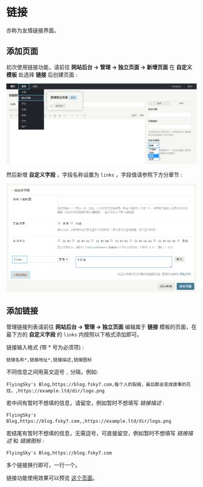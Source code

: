 # 链接

亦称为友情链接界面。

## 添加页面

初次使用链接功能，请前往 **网站后台 -> 管理 -> 独立页面 -> 新增页面** 在 **自定义模板** 处选择 **链接** 后创建页面 :

![Add Links Page](../img/add-links-page.png)

然后新增 **自定义字段** ，字段名称设置为 `links` ，字段值请参照下方分章节 :

![Links Page Field](../img/links-page-field.png)

## 添加链接

管理链接列表请前往 **网站后台 -> 管理 -> 独立页面** 编辑属于 **链接** 模板的页面，在最下方的 **自定义字段** 的 `links` 内按照以下格式添加即可。

链接输入格式 (带 * 号为必须项) :

    链接名称*,链接地址*,链接描述,链接图标

不同信息之间用英文逗号 `,` 分隔，例如:

    FlyingSky's Blog,https://blog.fsky7.com,每个人的裂痕，最后都会变成故事的花纹。,https://example.ltd/dir/logo.png

若中间有暂时不想填的信息，请留空，例如暂时不想填写 *链接描述* :

    FlyingSky's Blog,https://blog.fsky7.com,,https://example.ltd/dir/logo.png

若结尾有暂时不想填的信息，无需逗号，可直接留空，例如暂时不想填写 *链接描述* 和 *链接图标* :

    FlyingSky's Blog,https://blog.fsky7.com

多个链接换行即可，一行一个。

链接功能使用效果可以预览 [这个页面](https://blog.fsky7.com/links)。